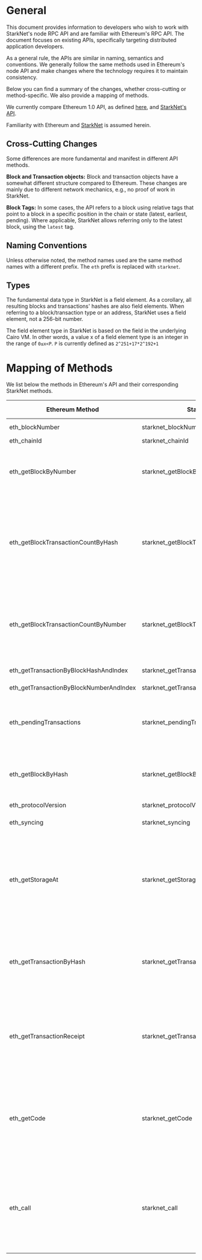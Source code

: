 # General

This document provides information to developers who wish to work with StarkNet's node RPC API and
are familiar with Ethereum's RPC API. The document focuses on existing APIs, specifically targeting
distributed application developers.

As a general rule, the APIs are similar in naming, semantics and conventions. We generally follow
the same methods used in Ethereum's node API and make changes where the technology requires it to
maintain consistency.

Below you can find a summary of the changes, whether cross-cutting or method-specific. We also
provide a mapping of methods.

We currently compare Ethereum 1.0 API, as defined [here](https://github.com/ethereum/execution-apis),
and [StarkNet's API](https://github.com/starkware-libs/starknet-specs/blob/master/api/starknet_api_openrpc.json).

Familiarity with Ethereum and [StarkNet](https://starkware.co/product/starknet/) is assumed herein.

## Cross-Cutting Changes

Some differences are more fundamental and manifest in different API methods.

**Block and Transaction objects:** Block and transaction objects have a somewhat different structure
compared to Ethereum. These changes are mainly due to different network mechanics, e.g., no proof
of work in StarkNet.

**Block Tags:** In some cases, the API refers to a block using relative tags that point to a block
in a specific position in the chain or state (latest, earliest, pending). Where applicable,
StarkNet allows referring only to the latest block, using the `latest` tag.

## Naming Conventions

Unless otherwise noted, the method names used are the same method names with a different prefix.
The `eth` prefix is replaced with `starknet`.

## Types

The fundamental data type in StarkNet is a field element. As a corollary, all resulting blocks and
transactions' hashes are also field elements. When referring to a block/transaction type or an
address, StarkNet uses a field element, not a 256-bit number.

The field element type in StarkNet is based on the field in the underlying Cairo VM.
In other words, a value x of a field element type is an integer in the range of `0≤x<P`. `P` is currently defined as `2^251+17*2^192+1`

# Mapping of Methods

We list below the methods in Ethereum's API and their corresponding StarkNet methods.

| Ethereum Method                         | StarkNet Method                              | Differences From Ethereum                                                                                                                                                                                                |
| --------------------------------------- | -------------------------------------------- | ------------------------------------------------------------------------------------------------------------------------------------------------------------------------------------------------------------------------ |
| eth_blockNumber                         | starknet_blockNumber                         | Will return only the block number                                                                                                                                                                                        |
| eth_chainId                             | starknet_chainId                             |                                                                                                                                                                                                                          |
| eth_getBlockByNumber                    | starknet_getBlockByNumber                    | <ul><li> Doesn’t have the include transactions input.</li><li> The result key is “result”.</li></ul>                                                                                                                     |
| eth_getBlockTransactionCountByHash      | starknet_getBlockTransactionCountByHash      | <ul><li> Supports also “latest” block tag as input</li><li> The result is always an integer</li><li> The response key is “result”.</li><li> May return an error for invalid block hash.</li></ul>                        |
| eth_getBlockTransactionCountByNumber    | starknet_getBlockTransactionCountByNumber    | <ul><li> Block number input is given as a decimal integer.</li><li> The result key is “result”.</li><li> May return an error for invalid block number.</li></ul>                                                         |
| eth_getTransactionByBlockHashAndIndex   | starknet_getTransactionByBlockHashAndIndex   | <li> The Index is given as a decimal integer.                                                                                                                                                                            |
| eth_getTransactionByBlockNumberAndIndex | starknet_getTransactionByBlockNumberAndIndex | <li> The index is given as a decimal integer.                                                                                                                                                                            |
| eth_pendingTransactions                 | starknet_pendingTransactions                 | <ul><li> The result key is “result”.</li><li> Will not return market fee parameters.</li></ul>                                                                                                                           |
| eth_getBlockByHash                      | starknet_getBlockByHash                      | <ul><li> Doesn’t have the include transactions input.</li><li> The result key is “result”.</li></ul>                                                                                                                     |
| eth_protocolVersion                     | starknet_protocolVersion                     |
| eth_syncing                             | starknet_syncing                             | <li> The result will not include known and pulled states                                                                                                                                                                 |
| eth_getStorageAt                        | starknet_getStorageAt                        | <ul><li> Accepts a block hash instead of a block number</li><li> The result key is “result”.</li><li> The result type is a field element.</li><li> Will return errors for invalid contract or storage keys.</li></ul>    |
| eth_getTransactionByHash                | starknet_getTransactionByHash                | <ul><li> Input key is “transaction_hash”.</li><li> The result key is “result”.</li><li> Will not return null.</li><li> Will return an error for an invalid transaction hash.</li></ul>                                   |
| eth_getTransactionReceipt               | starknet_getTransactionReceipt               | <ul><li> Input key is “transaction_hash”.</li><li> The result key is “result”.</li><li> Will not return null.</li><li> Will return an error for an invalid transaction hash.</li></ul>                                   |
| eth_getCode                             | starknet_getCode                             | <ul><li> The input key is “contract_address”.</li><li> Does not accept a block number.</li><li> Will return byte code (field elements) and ABI.</li><li> Will return an error for an invalid contract address.</li></ul> |
| eth_call                                | starknet_call                                | <ul><li> Input transaction is different.</li><li> Input block designated by hash.</li><li> Will return errors for invalid contract address, message selector, call data or general error.</li></ul>                      |
